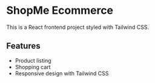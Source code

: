 # ShopMe Ecommerce

This is a React frontend project styled with Tailwind CSS.

## Features

- Product listing
- Shopping cart
- Responsive design with Tailwind CSS
